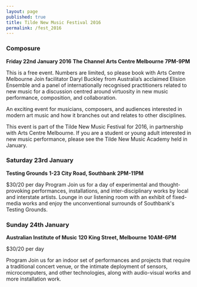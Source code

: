 ```yaml
---
layout: page
published: true
title: Tilde New Music Festival 2016
permalink: /fest_2016
---
```

### Composure

**Friday 22nd January 2016**
**The Channel**
**Arts Centre Melbourne**
**7PM-9PM**

This is a free event. Numbers are limited, so please book with Arts Centre Melbourne
Join facilitator Daryl Buckley from Australia’s acclaimed Elision Ensemble and a panel of internationally recognised practitioners related to new music for a discussion centred around virtuosity in new music performance, composition, and collaboration.

An exciting event for musicians, composers, and audiences interested in modern art music and how it branches out and relates to other disciplines.

This event is part of the Tilde New Music Festival for 2016, in partnership with Arts Centre Melbourne. If you are a student or young adult interested in new music performance, please see the Tilde New Music Academy held in January.

 
### Saturday 23rd January
**Testing Grounds**
**1-23 City Road, Southbank**
**2PM-11PM**

$30/20 per day
Program
Join us for a day of experimental and thought-provoking performances, installations, and inter-disciplinary works by local and interstate artists. Lounge in our listening room with an exhibit of fixed-media works and enjoy the unconventional surrounds of Southbank's Testing Grounds.

 
### Sunday 24th January
**Australian Institute of Music**
**120 King Street, Melbourne**
**10AM-6PM**

$30/20 per day

Program
Join us for an indoor set of performances and projects that require a traditional concert venue, or the intimate deployment of sensors, microcomputers, and other technologies, along with audio-visual works and more installation work.


